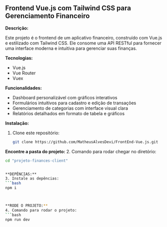 ## Frontend Vue.js com Tailwind CSS para Gerenciamento Financeiro

**Descrição:**

Este projeto é o frontend de um aplicativo financeiro, construído com Vue.js e estilizado com Tailwind CSS. Ele consome uma API RESTful para fornecer uma interface moderna e intuitiva para gerenciar suas finanças.

**Tecnologias:**
* Vue.js
* Vue Router
* Vuex

**Funcionalidades:**
* Dashboard personalizável com gráficos interativos
* Formulários intuitivos para cadastro e edição de transações
* Gerenciamento de categorias com interface visual clara
* Relatórios detalhados em formato de tabela e gráficos

**Instalação:**
1. Clone este repositório:
   ```bash
   git clone https://github.com/MatheusAlvesDevi/FrontEnd-Vue.js.git

**Encontre a pasta do projeto:**
2. Comando para rodar chegar no diretório:
   ```bash
   cd "projeto-finances-client"


   **DEPÊNCIAS:**
3. Instale as depências:
   ```bash
   npm i



**RODE O PROJETO:**
4. Comando para rodar o projeto:
   ```bash
   npm run dev
